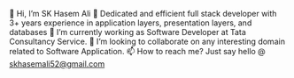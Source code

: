 
👋 Hi, I’m SK Hasem Ali
🔭 Dedicated and efficient full stack developer with 3+ years experience in application layers, presentation layers, and databases
🌱 I’m currently working as Software Developer at Tata Consultancy Service.
💞️ I’m looking to collaborate on any interesting domain related to Software Application.
📫 How to reach me? Just say hello @ skhasemali52@gmail.com

<!--
**its-Hashim/its-Hashim** is a ✨ _special_ ✨ repository because its `README.md` (this file) appears on your GitHub profile.

Here are some ideas to get you started:

- 🔭 I’m currently working on ...
- 🌱 I’m currently learning ...
- 👯 I’m looking to collaborate on ...
- 🤔 I’m looking for help with ...
- 💬 Ask me about ...
- 📫 How to reach me: ...
- 😄 Pronouns: ...
- ⚡ Fun fact: ...
-->
